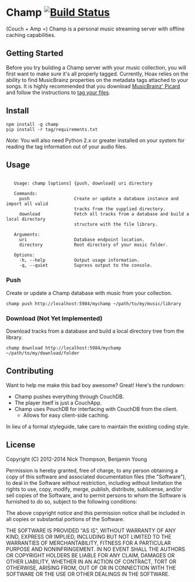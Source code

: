 # Champ [![Build Status](https://secure.travis-ci.org/BigBlueHat/champ.png?branch=master)](http://travis-ci.org/BigBlueHat/champ)
(Couch + Amp =) Champ is a personal music streaming server with offline caching capabilities.

## Getting Started
Before you try building a Champ server with your music collection, you
will first want to make sure it's all properly tagged. Currently, Hoax
relies on the ability to find MusicBrainz properties on the metadata tags
attached to your songs. It is highly recommended that you download
[MusicBrainz' Picard](http://beta.musicbrainz.org/doc/MusicBrainz_Picard) and
follow the instructions to
[tag your files](http://beta.musicbrainz.org/doc/How_to_Tag_Files_With_Picard).

## Install
```
npm install -g champ
pip install -r tag/requirements.txt
```
*Note*: You will also need Python 2.x or greater installed on your system for
reading the tag information out of your audio files.

## Usage
```

   Usage: champ [options] {push, download} uri directory

   Commands:
     push                 Create or update a database instance and import all valid
                          tracks from the supplied directory.
     download             Fetch all tracks from a database and build a local directory
                          structure with the file library.

   Arguments:
     uri                  Database endpoint location.
     directory            Root directory of your music folder.

   Options:
     -h, --help           Output usage information.
     -q, --quiet          Supress output to the console.

```

### Push
Create or update a Champ database with music from your collection.
```
champ push http://localhost:5984/mychamp ~/path/to/my/music/library
```

### Download (Not Yet Implemented)
Download tracks from a database and build a local directory tree from the library.
```
champ download http://localhost:5984/mychamp ~/path/to/my/download/folder
```

## Contributing
Want to help me make this bad boy awesome? Great! Here's the rundown:

* Champ pushes everything through CouchDB.
* The player itself is just a CouchApp.
* Champ uses PouchDB for interfacing with CouchDB from the client.
    * Allows for easy client-side caching.

In lieu of a formal styleguide, take care to maintain the existing coding style.

## License
Copyright (C) 2012-2014 Nick Thompson, Benjamin Young

Permission is hereby granted, free of charge, to any person obtaining a copy of 
this software and associated documentation files (the "Software"), to deal in 
the Software without restriction, including without limitation the rights to 
use, copy, modify, merge, publish, distribute, sublicense, and/or sell copies 
of the Software, and to permit persons to whom the Software is furnished to do 
so, subject to the following conditions:

The above copyright notice and this permission notice shall be included in all 
copies or substantial portions of the Software.

THE SOFTWARE IS PROVIDED "AS IS", WITHOUT WARRANTY OF ANY KIND, EXPRESS OR 
IMPLIED, INCLUDING BUT NOT LIMITED TO THE WARRANTIES OF MERCHANTABILITY, 
FITNESS FOR A PARTICULAR PURPOSE AND NONINFRINGEMENT. IN NO EVENT SHALL THE 
AUTHORS OR COPYRIGHT HOLDERS BE LIABLE FOR ANY CLAIM, DAMAGES OR OTHER 
LIABILITY, WHETHER IN AN ACTION OF CONTRACT, TORT OR OTHERWISE, ARISING FROM, 
OUT OF OR IN CONNECTION WITH THE SOFTWARE OR THE USE OR OTHER DEALINGS IN THE 
SOFTWARE.

